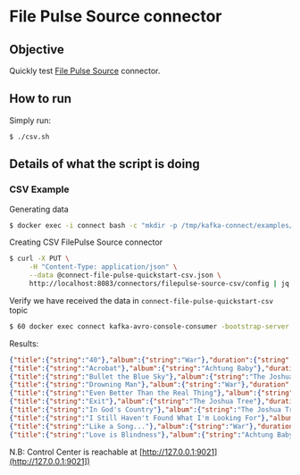 # File Pulse Source connector

## Objective

Quickly test [File Pulse Source](https://github.com/streamthoughts/kafka-connect-file-pulse) connector.


## How to run

Simply run:

```
$ ./csv.sh
```

## Details of what the script is doing

### CSV Example


Generating data

```bash
$ docker exec -i connect bash -c "mkdir -p /tmp/kafka-connect/examples/ && curl -sSL https://raw.githubusercontent.com/streamthoughts/kafka-connect-file-pulse/master/datasets/quickstart-musics-dataset.csv -o /tmp/kafka-connect/examples/quickstart-musics-dataset.csv"
```

Creating CSV FilePulse Source connector

```bash
$ curl -X PUT \
     -H "Content-Type: application/json" \
     --data @connect-file-pulse-quickstart-csv.json \
     http://localhost:8083/connectors/filepulse-source-csv/config | jq .
```

Verify we have received the data in `connect-file-pulse-quickstart-csv` topic

```bash
$ 60 docker exec connect kafka-avro-console-consumer -bootstrap-server broker:9092 --property schema.registry.url=http://schema-registry:8081 --topic connect-file-pulse-quickstart-csv --from-beginning --max-messages 10
```

Results:

```json
{"title":{"string":"40"},"album":{"string":"War"},"duration":{"string":"02:38"},"release":{"string":"1983"},"artist":{"string":"U2"},"type":{"string":"Rock"}}
{"title":{"string":"Acrobat"},"album":{"string":"Achtung Baby"},"duration":{"string":"04:30"},"release":{"string":"1991"},"artist":{"string":"U2"},"type":{"string":"Rock"}}
{"title":{"string":"Bullet the Blue Sky"},"album":{"string":"The Joshua Tree"},"duration":{"string":"04:31"},"release":{"string":"1987"},"artist":{"string":"U2"},"type":{"string":"Rock"}}
{"title":{"string":"Drowning Man"},"album":{"string":"War"},"duration":{"string":"04:14"},"release":{"string":"1983"},"artist":{"string":"U2"},"type":{"string":"Rock"}}
{"title":{"string":"Even Better Than the Real Thing"},"album":{"string":"Achtung Baby"},"duration":{"string":"03:41"},"release":{"string":"1991"},"artist":{"string":"U2"},"type":{"string":"Rock"}}
{"title":{"string":"Exit"},"album":{"string":"The Joshua Tree"},"duration":{"string":"04:13"},"release":{"string":"1987"},"artist":{"string":"U2"},"type":{"string":"Rock"}}
{"title":{"string":"In God's Country"},"album":{"string":"The Joshua Tree"},"duration":{"string":"02:56"},"release":{"string":"1987"},"artist":{"string":"U2"},"type":{"string":"Rock"}}
{"title":{"string":"I Still Haven't Found What I'm Looking For"},"album":{"string":"The Joshua Tree"},"duration":{"string":"04:37"},"release":{"string":"1987"},"artist":{"string":"U2"},"type":{"string":"Rock"}}
{"title":{"string":"Like a Song..."},"album":{"string":"War"},"duration":{"string":"04:47"},"release":{"string":"1983"},"artist":{"string":"U2"},"type":{"string":"Rock"}}
{"title":{"string":"Love is Blindness"},"album":{"string":"Achtung Baby"},"duration":{"string":"04:23"},"release":{"string":"1991"},"artist":{"string":"U2"},"type":{"string":"Rock"}}
```

N.B: Control Center is reachable at [http://127.0.0.1:9021](http://127.0.0.1:9021])
